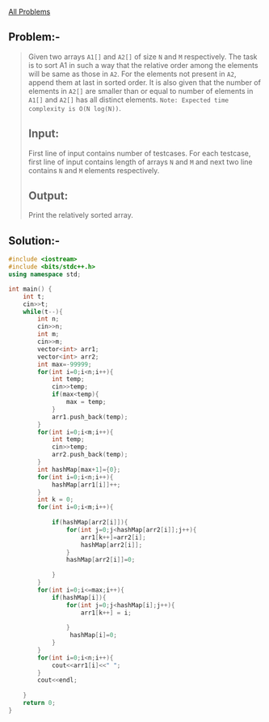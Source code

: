 [All Problems](../README.md)
## Problem:- 
>Given two arrays `A1[]` and `A2[]` of size `N` and `M` respectively. The task is to sort A1 in such a way that the relative order among the elements will be same as those in `A2`. For the elements not present in `A2`, append them at last in sorted order. It is also given that the number of elements in `A2[]` are smaller than or equal to number of elements in `A1[]` and `A2[]` has all distinct elements.
`Note: Expected time complexity is O(N log(N))`.
>## Input:
>First line of input contains number of testcases. For each testcase, first line of input contains length of arrays `N` and `M` and next two line contains `N` and `M` elements respectively.
>## Output: 
>Print the relatively sorted array.

## Solution:-

```cpp
#include <iostream>
#include <bits/stdc++.h>
using namespace std;

int main() {
	int t;
	cin>>t;
	while(t--){
	    int n;
	    cin>>n;
	    int m;
	    cin>>m;
	    vector<int> arr1;
	    vector<int> arr2;
	    int max=-99999;
	    for(int i=0;i<n;i++){
	        int temp;
	        cin>>temp;
	        if(max<temp){
	            max = temp;
	        }
	        arr1.push_back(temp);
	    }
	    for(int i=0;i<m;i++){
	        int temp;
	        cin>>temp;
	        arr2.push_back(temp);
	    }
	    int hashMap[max+1]={0};
	    for(int i=0;i<n;i++){
            hashMap[arr1[i]]++;
        }
        int k = 0;
        for(int i=0;i<m;i++){
            
            if(hashMap[arr2[i]]){
                for(int j=0;j<hashMap[arr2[i]];j++){
                    arr1[k++]=arr2[i];
                    hashMap[arr2[i]];
                }
                hashMap[arr2[i]]=0;
                
            }
        }
        for(int i=0;i<=max;i++){
            if(hashMap[i]){
                for(int j=0;j<hashMap[i];j++){
                    arr1[k++] = i;
                   
                }
                 hashMap[i]=0;
            }
        }
        for(int i=0;i<n;i++){
            cout<<arr1[i]<<" ";
        }
        cout<<endl;
	    
	}
	return 0;
}
```
